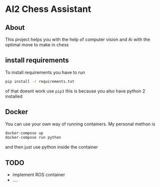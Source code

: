 # AI2 Chess Assistant

## About

This project helps you with the help of computer vision and Ai with the optimal move to make in chess

## install requirements

To install requirements you have to run

```bash
pip install -r requirements.txt
```

of that doesnt work use `pip3` this is because you also have python 2 installed

## Docker

You can use your own way of running containers. My personal methon is

```bash
docker-compose up
docker-compose run python
```

and then just use python inside the container

## TODO

- implement ROS container
- ....
